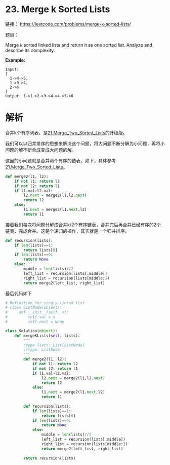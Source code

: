 # 23. Merge k Sorted Lists

链接： https://leetcode.com/problems/merge-k-sorted-lists/

题目：

Merge *k* sorted linked lists and return it as one sorted list. Analyze and describe its complexity.

**Example:**

```
Input:
[
  1->4->5,
  1->3->4,
  2->6
]
Output: 1->1->2->3->4->4->5->6
```

# 解析

合并k个有序列表，是[21.Merge_Two_Sorted_Lists](../A.Leetcode/21.Merge_Two_Sorted_Lists.md)的升级版。

我们可以以归并排序的思想来解决这个问题，将大问题不断分解为小问题，再将小问题的解不断合成变成大问题的解。

这里的小问题就是合并两个有序的链表，如下，具体参考[21.Merge_Two_Sorted_Lists](../A.Leetcode/21.Merge_Two_Sorted_Lists.md)。

```python
def merge2(l1, l2):
	if not l1: return l2
    if not l2: return l1
    if l1.val>l2.val:
        l2.next = merge2(l1,l2.next)
        return l2
    else:
        l1.next = merge2(l1.next,l2)
        return l1
```

接着我们每次将问题分解成合并k/2个有序链表，合并完后再合并已经有序的2个链表，完成合并。这是个递归的操作，其实就是一个归并排序。

```python
def recursion(lists):
    if len(lists)==1:
        return lists[0]
    if len(lists)==0:
        return None
    else:
        middle = len(lists)//2
        left_list = recursion(lists[:middle])
        right_list = recursion(lists[middle:])
        return merge2(left_list, right_list)
```

最后代码如下

```python
# Definition for singly-linked list.
# class ListNode(object):
#     def __init__(self, x):
#         self.val = x
#         self.next = None

class Solution(object):
    def mergeKLists(self, lists):
        """
        :type lists: List[ListNode]
        :rtype: ListNode
        """
        def merge2(l1, l2):
            if not l1: return l2
            if not l2: return l1
            if l1.val>l2.val:
                l2.next = merge2(l1,l2.next)
                return l2
            else:
                l1.next = merge2(l1.next,l2)
                return l1
            
        def recursion(lists):
            if len(lists)==1:
                return lists[0]
            if len(lists)==0:
                return None
            else:
                middle = len(lists)//2
                left_list = recursion(lists[:middle])
                right_list = recursion(lists[middle:])
                return merge2(left_list, right_list)
            
        return recursion(lists)
```

